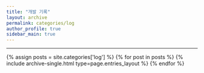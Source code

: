 ```yaml
---
title: "개발 기록"
layout: archive
permalink: categories/log
author_profile: true
sidebar_main: true
---
```


***

{% assign posts = site.categories['log'] %}
{% for post in posts %} {% include archive-single.html type=page.entries_layout %} {% endfor %}
